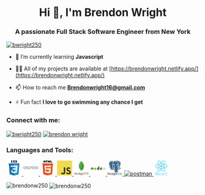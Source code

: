 <h1 align="center">Hi 👋, I'm Brendon Wright</h1>
<h3 align="center">A passionate Full Stack Software Engineer from New York</h3>

<p align="left"> <a href="https://twitter.com/bwright250" target="blank"><img src="https://img.shields.io/twitter/follow/bwright250?logo=twitter&style=for-the-badge" alt="bwright250" /></a> </p>

- 🌱 I’m currently learning **Javascript**

- 👨‍💻 All of my projects are available at [https://brendonwright.netlify.app/](https://brendonwright.netlify.app/)

- 📫 How to reach me **Brendonwright16@gmail.com**

- ⚡ Fun fact **I love to go swimming any chance I get**

<h3 align="left">Connect with me:</h3>
<p align="left">
<a href="https://twitter.com/bwright250" target="blank"><img align="center" src="https://raw.githubusercontent.com/rahuldkjain/github-profile-readme-generator/master/src/images/icons/Social/twitter.svg" alt="bwright250" height="30" width="40" /></a>
<a href="https://linkedin.com/in/brendon wright" target="blank"><img align="center" src="https://raw.githubusercontent.com/rahuldkjain/github-profile-readme-generator/master/src/images/icons/Social/linked-in-alt.svg" alt="brendon wright" height="30" width="40" /></a>
</p>

<h3 align="left">Languages and Tools:</h3>
<p align="left"> <a href="https://www.w3schools.com/css/" target="_blank" rel="noreferrer"> <img src="https://raw.githubusercontent.com/devicons/devicon/master/icons/css3/css3-original-wordmark.svg" alt="css3" width="40" height="40"/> </a> <a href="https://expressjs.com" target="_blank" rel="noreferrer"> <img src="https://raw.githubusercontent.com/devicons/devicon/master/icons/express/express-original-wordmark.svg" alt="express" width="40" height="40"/> </a> <a href="https://www.w3.org/html/" target="_blank" rel="noreferrer"> <img src="https://raw.githubusercontent.com/devicons/devicon/master/icons/html5/html5-original-wordmark.svg" alt="html5" width="40" height="40"/> </a> <a href="https://developer.mozilla.org/en-US/docs/Web/JavaScript" target="_blank" rel="noreferrer"> <img src="https://raw.githubusercontent.com/devicons/devicon/master/icons/javascript/javascript-original.svg" alt="javascript" width="40" height="40"/> </a> <a href="https://www.mongodb.com/" target="_blank" rel="noreferrer"> <img src="https://raw.githubusercontent.com/devicons/devicon/master/icons/mongodb/mongodb-original-wordmark.svg" alt="mongodb" width="40" height="40"/> </a> <a href="https://nodejs.org" target="_blank" rel="noreferrer"> <img src="https://raw.githubusercontent.com/devicons/devicon/master/icons/nodejs/nodejs-original-wordmark.svg" alt="nodejs" width="40" height="40"/> </a> <a href="https://www.postgresql.org" target="_blank" rel="noreferrer"> <img src="https://raw.githubusercontent.com/devicons/devicon/master/icons/postgresql/postgresql-original-wordmark.svg" alt="postgresql" width="40" height="40"/> </a> <a href="https://postman.com" target="_blank" rel="noreferrer"> <img src="https://www.vectorlogo.zone/logos/getpostman/getpostman-icon.svg" alt="postman" width="40" height="40"/> </a> <a href="https://reactjs.org/" target="_blank" rel="noreferrer"> <img src="https://raw.githubusercontent.com/devicons/devicon/master/icons/react/react-original-wordmark.svg" alt="react" width="40" height="40"/> </a> </p>

<p><img align="left" src="https://github-readme-stats.vercel.app/api/top-langs?username=brendonw250&show_icons=true&theme=tokyonight&locale=en&layout=compact" alt="brendonw250" /></p>

<p>&nbsp;<img align="center" src="https://github-readme-stats.vercel.app/api?username=brendonw250&show_icons=true&theme=tokyonight&locale=en" alt="brendonw250" /></p>
